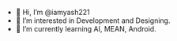 - 👋 Hi, I’m @iamyash221
- 👀 I’m interested in Development and Designing.
- 🌱 I’m currently learning AI, MEAN, Android.

<!---
iamyash221/iamyash221 is a ✨ special ✨ repository because its `README.md` (this file) appears on your GitHub profile.
You can click the Preview link to take a look at your changes.
--->
